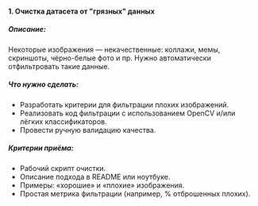 #### 1. Очистка датасета от "грязных" данных

##### Описание:
Некоторые изображения — некачественные: коллажи, мемы, скриншоты, чёрно-белые фото и пр. Нужно автоматически отфильтровать такие данные.

##### Что нужно сделать:
- Разработать критерии для фильтрации плохих изображений.
- Реализовать код фильтрации с использованием OpenCV и/или лёгких классификаторов.
- Провести ручную валидацию качества.

##### Критерии приёма:
- Рабочий скрипт очистки.
- Описание подхода в README или ноутбуке.
- Примеры: «хорошие» и «плохие» изображения.
- Простая метрика фильтрации (например, % отброшенных плохих).
